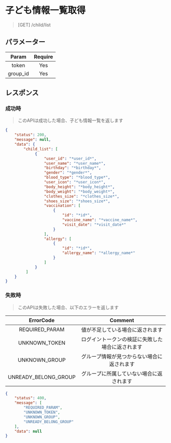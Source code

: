 # 子ども情報一覧取得
> [GET] /child/list
## パラメーター

|   Param  | Require |
|:--------:|:-------:|
|   token  |   Yes   |
| group_id |   Yes   |
## レスポンス
### 成功時
> このAPIは成功した場合、子ども情報一覧を返します    
```JSON
{
    "status": 200,
    "message": null,
    "data": {
        "child_list": [
             {
                 "user_id": "*user_id*",
                 "user_name": "*user_name*",
                 "birthday": "*birthday*",
                 "gender": "*gender*",
                 "blood_type": "*blood_type*",
                 "user_icon": "*user_icon*",
                 "body_height": "*body_height*",
                 "body_weight": "*body_weight*",
                 "clothes_size": "*clothes_size*",
                 "shoes_size": "*shoes_size*",
                 "vaccination": [
                     {
                         "id": "*id*",
                         "vaccine_name": "*vaccine_name*",
                         "visit_date": "*visit_date*"
                     }
                 ],
                 "allergy": [
                     {
                         "id": "*id*",
                         "allergy_name": "*allergy_name*"
                     }
                 ]
             }
         ]
    }
}
```
### 失敗時
> このAPIは失敗した場合、以下のエラーを返します

| ErrorCode | Comment |
|:-:|:-:|
| REQUIRED_PARAM | 値が不足している場合に返されます |
| UNKNOWN_TOKEN | ログイントークンの検証に失敗した場合に返されます |
| UNKNOWN_GROUP | グループ情報が見つからない場合に返されます |
| UNREADY_BELONG_GROUP | グループに所属していない場合に返されます |
``` JSON
{
    "status": 400,
    "message": [
        "REQUIRED_PARAM",
        "UNKNOWN_TOKEN",
        "UNKNOWN_GROUP",
        "UNREADY_BELONG_GROUP"
    ],
    "data": null
}
```